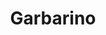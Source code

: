 ---
title: "Garbarino"
url: /ciudad-autonoma-de-buenos-aires/garbarino-juan-bautista-primoli/
shop: Elektronik
---